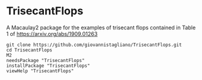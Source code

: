 # TrisecantFlops
A Macaulay2 package for the examples of trisecant flops contained in Table 1 of https://arxiv.org/abs/1909.01263

```
git clone https://github.com/giovannistagliano/TrisecantFlops.git
cd TrisecantFlops
M2
needsPackage "TrisecantFlops"
installPackage "TrisecantFlops"
viewHelp "TrisecantFlops"
```
